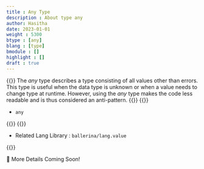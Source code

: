 ```yaml
---
title : Any Type
description : About type any
author: Hasitha
date: 2023-01-01
weight : 5300
btype : [any]
blang : [type]
bmodule : []
highlight : []
draft : true
---
```

{{<md class="summary">}}
The *any* type describes a type consisting of all values other than errors. This type is useful when the data type is unknown or when a value needs to change type at runtime. However, using the *any* type makes the code less readable and is thus considered an anti-pattern.
{{</md>}}
{{<md class="syntax">}}

* `any`

{{</md>}}
{{<md class="tldr">}}

* Related Lang Library : `ballerina/lang.value`

{{</md>}}
<!--more-->

🚧 More Details Coming Soon!
